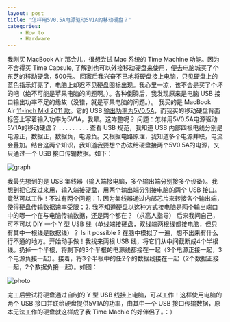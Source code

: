 ```yaml
---
layout: post
title: '怎样用5V0.5A电源驱动5V1A的移动硬盘？'
categories:
    - How to
    - Hardware
---
```


我刚买 MacBook Air 那会儿，很想尝试 Mac 系统的 Time Machine 功能。因为不舍得买 Time Capsule, 了解到也可以外接移动硬盘来使用，便去电脑城买了个东芝的移动硬盘，500元。
回家后我兴奋不已地将硬盘接上电脑，只见硬盘上的蓝色指示灯亮了，电脑上却迟不见硬盘图标出现。我心里一凉，该不会是买了个坏的吧（绝不可能是苹果电脑的问题啊。）。各种倒腾后，我发现原来是电脑 USB 接口输出功率不足的缘故（没错，就是苹果电脑的问题。）。
我买的是 MacBook Air [11-inch Mid 2011 款](https://support.apple.com/kb/sp631?locale=en_US)。它的 USB [输出功率为5V0.5A](https://support.apple.com/en-hk/ht5172#3to2)，而我买的移动硬盘背面标签上写着输入功率为5V1A，我晕。这咋整呢？
问题：怎样用5V0.5A电源驱动5V1A的移动硬盘？
.
.
.
.
.
.
.
.
.
查看 USB 规范，我知道 USB 内部四根电线分别是电源正，数据正，数据负，电源负。又根据电路原理，我知道多个电源并联，电流会叠加。结合这两个知识，我知道我要想个办法给硬盘接两个5V0.5A的电源，又只通过一个 USB 接口传输数据。如下：

![graph](/assets/images/2014-01-17-how-to-use-a-5v1a-hard-drive-with-5v05a-power-supply/graph.jpg)

我最先想到的是 USB 集线器（输入端接电脑，多个输出端分别接多个设备）。我想到把它反过来用，输入端接硬盘，用两个输出端分别接电脑的两个 USB 接口。竟然可以工作！不过有两个问题：1. 因为集线器通过内部芯片来转接各个输出端，使得硬盘传输数据速率受限；2. 我不知道硬盘以这种方式接电脑是两个输出端口中的哪一个在与电脑传输数据，还是两个都在？（求高人指导）
后来我问自己，可不可以 DIY 一个 Y 型 USB 线（单线端接硬盘，双线端两根线都接电脑，但只有其中一根线是数据线）？ Is it possible ? 在脑中模拟了一遍，想不出来有什么行不通的地方。开始动手做！我找来两根 USB 线，将它们从中间截断成4个半根线。扔掉一个半根，将剩下的3个半根的电源线都接在一起（3个电源正接一起，3个电源负接一起）。接着，将3个半根中的任2个的数据线接在一起（2个数据正接一起，2个数据负接一起）。如图：

![photo](/assets/images/2014-01-17-how-to-use-a-5v1a-hard-drive-with-5v05a-power-supply/photo.jpg)

完工后尝试将硬盘通过自制的 Y 型 USB 线接上电脑，可以工作！这样使用电脑的两个 USB 接口并联给硬盘提供5V1A的功率，由其中一个 USB 接口传输数据，原本无法工作的硬盘就这样成了我 Time Machie 的好伴侣了。：）
